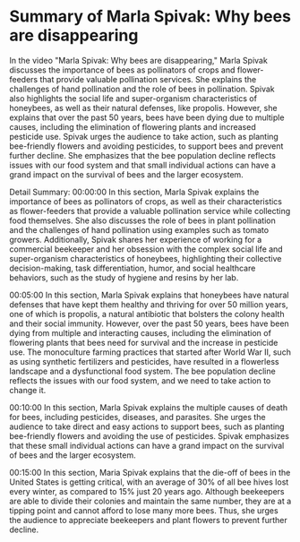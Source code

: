 # Summary of Marla Spivak: Why bees are disappearing

In the video "Marla Spivak: Why bees are disappearing," Marla Spivak discusses the importance of bees as pollinators of crops and flower-feeders that provide valuable pollination services. She explains the challenges of hand pollination and the role of bees in pollination. Spivak also highlights the social life and super-organism characteristics of honeybees, as well as their natural defenses, like propolis. However, she explains that over the past 50 years, bees have been dying due to multiple causes, including the elimination of flowering plants and increased pesticide use. Spivak urges the audience to take action, such as planting bee-friendly flowers and avoiding pesticides, to support bees and prevent further decline. She emphasizes that the bee population decline reflects issues with our food system and that small individual actions can have a grand impact on the survival of bees and the larger ecosystem.

Detail Summary: 
00:00:00
In this section, Marla Spivak explains the importance of bees as pollinators of crops, as well as their characteristics as flower-feeders that provide a valuable pollination service while collecting food themselves. She also discusses the role of bees in plant pollination and the challenges of hand pollination using examples such as tomato growers. Additionally, Spivak shares her experience of working for a commercial beekeeper and her obsession with the complex social life and super-organism characteristics of honeybees, highlighting their collective decision-making, task differentiation, humor, and social healthcare behaviors, such as the study of hygiene and resins by her lab.

00:05:00
In this section, Marla Spivak explains that honeybees have natural defenses that have kept them healthy and thriving for over 50 million years, one of which is propolis, a natural antibiotic that bolsters the colony health and their social immunity. However, over the past 50 years, bees have been dying from multiple and interacting causes, including the elimination of flowering plants that bees need for survival and the increase in pesticide use. The monoculture farming practices that started after World War II, such as using synthetic fertilizers and pesticides, have resulted in a flowerless landscape and a dysfunctional food system. The bee population decline reflects the issues with our food system, and we need to take action to change it.

00:10:00
In this section, Marla Spivak explains the multiple causes of death for bees, including pesticides, diseases, and parasites. She urges the audience to take direct and easy actions to support bees, such as planting bee-friendly flowers and avoiding the use of pesticides. Spivak emphasizes that these small individual actions can have a grand impact on the survival of bees and the larger ecosystem.

00:15:00
In this section, Maria Spivak explains that the die-off of bees in the United States is getting critical, with an average of 30% of all bee hives lost every winter, as compared to 15% just 20 years ago. Although beekeepers are able to divide their colonies and maintain the same number, they are at a tipping point and cannot afford to lose many more bees. Thus, she urges the audience to appreciate beekeepers and plant flowers to prevent further decline.

